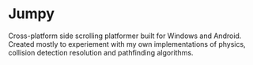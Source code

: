# Jumpy


Cross-platform side scrolling platformer built for Windows and Android. 
Created mostly to experiement with my own implementations of physics, collision detection resolution and pathfinding algorithms.
